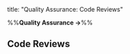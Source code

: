 <frontmatter>
title: "Quality Assurance: Code Reviews"
</frontmatter>

<link rel="stylesheet" href="{{baseUrl}}/css/textbook.css">

<div class="website-content" id="all">

%%**Quality Assurance →**%%

## Code Reviews

<div id="main">

<include src="what/embed.md" boilerplate  />

</div>

</div>
